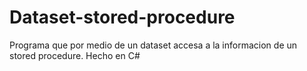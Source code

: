 # Dataset-stored-procedure
Programa que por medio de un dataset accesa a la informacion de un stored procedure.
Hecho en C#  
